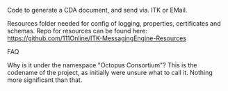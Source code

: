 Code to generate a CDA document, and send via. ITK or EMail.

Resources folder needed for config of logging, properties, certificates and schemas.
Repo for resources can be found here: https://github.com/111Online/ITK-MessagingEngine-Resources

FAQ

Why is it under the namespace "Octopus Consortium"?
This is the codename of the project, as initially were unsure what to call it. Nothing more significant than that.